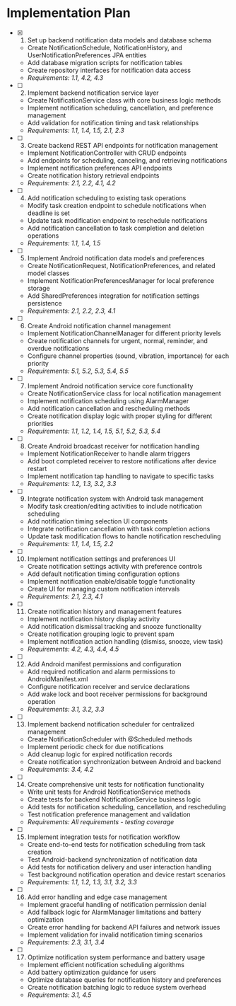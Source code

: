 # Implementation Plan

- [x] 1. Set up backend notification data models and database schema






  - Create NotificationSchedule, NotificationHistory, and UserNotificationPreferences JPA entities
  - Add database migration scripts for notification tables
  - Create repository interfaces for notification data access
  - _Requirements: 1.1, 4.2, 4.3_

- [ ] 2. Implement backend notification service layer
  - Create NotificationService class with core business logic methods
  - Implement notification scheduling, cancellation, and preference management
  - Add validation for notification timing and task relationships
  - _Requirements: 1.1, 1.4, 1.5, 2.1, 2.3_

- [ ] 3. Create backend REST API endpoints for notification management
  - Implement NotificationController with CRUD endpoints
  - Add endpoints for scheduling, canceling, and retrieving notifications
  - Implement notification preferences API endpoints
  - Create notification history retrieval endpoints
  - _Requirements: 2.1, 2.2, 4.1, 4.2_

- [ ] 4. Add notification scheduling to existing task operations
  - Modify task creation endpoint to schedule notifications when deadline is set
  - Update task modification endpoint to reschedule notifications
  - Add notification cancellation to task completion and deletion operations
  - _Requirements: 1.1, 1.4, 1.5_

- [ ] 5. Implement Android notification data models and preferences
  - Create NotificationRequest, NotificationPreferences, and related model classes
  - Implement NotificationPreferencesManager for local preference storage
  - Add SharedPreferences integration for notification settings persistence
  - _Requirements: 2.1, 2.2, 2.3, 4.1_

- [ ] 6. Create Android notification channel management
  - Implement NotificationChannelManager for different priority levels
  - Create notification channels for urgent, normal, reminder, and overdue notifications
  - Configure channel properties (sound, vibration, importance) for each priority
  - _Requirements: 5.1, 5.2, 5.3, 5.4, 5.5_

- [ ] 7. Implement Android notification service core functionality
  - Create NotificationService class for local notification management
  - Implement notification scheduling using AlarmManager
  - Add notification cancellation and rescheduling methods
  - Create notification display logic with proper styling for different priorities
  - _Requirements: 1.1, 1.2, 1.4, 1.5, 5.1, 5.2, 5.3, 5.4_

- [ ] 8. Create Android broadcast receiver for notification handling
  - Implement NotificationReceiver to handle alarm triggers
  - Add boot completed receiver to restore notifications after device restart
  - Implement notification tap handling to navigate to specific tasks
  - _Requirements: 1.2, 1.3, 3.2, 3.3_

- [ ] 9. Integrate notification system with Android task management
  - Modify task creation/editing activities to include notification scheduling
  - Add notification timing selection UI components
  - Integrate notification cancellation with task completion actions
  - Update task modification flows to handle notification rescheduling
  - _Requirements: 1.1, 1.4, 1.5, 2.2_

- [ ] 10. Implement notification settings and preferences UI
  - Create notification settings activity with preference controls
  - Add default notification timing configuration options
  - Implement notification enable/disable toggle functionality
  - Create UI for managing custom notification intervals
  - _Requirements: 2.1, 2.3, 4.1_

- [ ] 11. Create notification history and management features
  - Implement notification history display activity
  - Add notification dismissal tracking and snooze functionality
  - Create notification grouping logic to prevent spam
  - Implement notification action handling (dismiss, snooze, view task)
  - _Requirements: 4.2, 4.3, 4.4, 4.5_

- [ ] 12. Add Android manifest permissions and configuration
  - Add required notification and alarm permissions to AndroidManifest.xml
  - Configure notification receiver and service declarations
  - Add wake lock and boot receiver permissions for background operation
  - _Requirements: 3.1, 3.2, 3.3_

- [ ] 13. Implement backend notification scheduler for centralized management
  - Create NotificationScheduler with @Scheduled methods
  - Implement periodic check for due notifications
  - Add cleanup logic for expired notification records
  - Create notification synchronization between Android and backend
  - _Requirements: 3.4, 4.2_

- [ ] 14. Create comprehensive unit tests for notification functionality
  - Write unit tests for Android NotificationService methods
  - Create tests for backend NotificationService business logic
  - Add tests for notification scheduling, cancellation, and rescheduling
  - Test notification preference management and validation
  - _Requirements: All requirements - testing coverage_

- [ ] 15. Implement integration tests for notification workflow
  - Create end-to-end tests for notification scheduling from task creation
  - Test Android-backend synchronization of notification data
  - Add tests for notification delivery and user interaction handling
  - Test background notification operation and device restart scenarios
  - _Requirements: 1.1, 1.2, 1.3, 3.1, 3.2, 3.3_

- [ ] 16. Add error handling and edge case management
  - Implement graceful handling of notification permission denial
  - Add fallback logic for AlarmManager limitations and battery optimization
  - Create error handling for backend API failures and network issues
  - Implement validation for invalid notification timing scenarios
  - _Requirements: 2.3, 3.1, 3.4_

- [ ] 17. Optimize notification system performance and battery usage
  - Implement efficient notification scheduling algorithms
  - Add battery optimization guidance for users
  - Optimize database queries for notification history and preferences
  - Create notification batching logic to reduce system overhead
  - _Requirements: 3.1, 4.5_